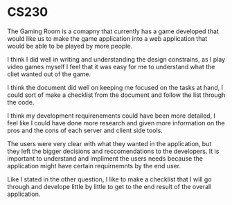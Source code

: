 # CS230

The Gaming Room is a comapny that currently has a game developed that would like us to make the game application into a web application that would be able to be played by more people.

I think I did well in writing and understanding the design constrains, as I play video games myself I feel that it was easy for me to understand what the cliet wanted out of the game.

I think the document did well on keeping me focused on the tasks at hand, I could sort of make a checklist from the document and follow the list through the code.

I think my development requirenements could have been more detailed, I feel like I could have done more research and given more information on the pros and the cons of each server and client side tools.

The users were very clear with what they wanted in the application, but they left the bigger decisions and reccomendations to the developers. It is important to understand and impliment the users needs because the application might have certain requirnemnts by the end user.

Like I stated in the other question, I like to make a checklist that I will go through and develope little by little to get to the end result of the overall application.
